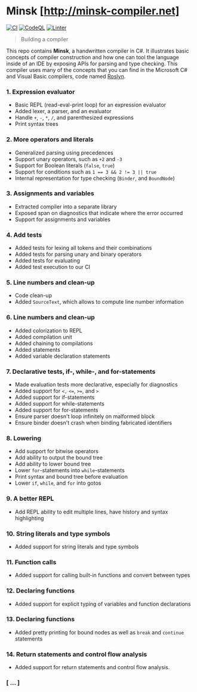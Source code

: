 # Minsk [http://minsk-compiler.net]

[![CI](https://github.com/albertospelta/minsk/actions/workflows/ci.yml/badge.svg)](https://github.com/albertospelta/minsk/actions/workflows/ci.yml)
[![CodeQL](https://github.com/albertospelta/minsk/actions/workflows/codeql.yml/badge.svg)](https://github.com/albertospelta/minsk/actions/workflows/codeql.yml)
[![Linter](https://github.com/albertospelta/lab-minsk-compiler/actions/workflows/linter.yml/badge.svg)](https://github.com/albertospelta/lab-minsk-compiler/actions/workflows/linter.yml)

> Building a compiler

This repo contains **Minsk**, a handwritten compiler in C#. It illustrates basic concepts of compiler construction and how one can tool the language inside of an IDE by exposing APIs for parsing and type checking. This compiler uses many of the concepts that you can find in the Microsoft C# and Visual Basic compilers, code named [Roslyn].

[ds9-minsk]: https://www.youtube.com/watch?v=138gX3wolOo
[Roslyn]: https://github.com/dotnet/roslyn

### 1. Expression evaluator

* Basic REPL (read-eval-print loop) for an expression evaluator
* Added lexer, a parser, and an evaluator
* Handle `+`, `-`, `*`, `/`, and parenthesized expressions
* Print syntax trees

### 2. More operators and literals

* Generalized parsing using precedences
* Support unary operators, such as `+2` and `-3`
* Support for Boolean literals (`false`, `true`)
* Support for conditions such as `1 == 3 && 2 != 3 || true`
* Internal representation for type checking (`Binder`, and `BoundNode`)

### 3. Assignments and variables 
  
* Extracted compiler into a separate library
* Exposed span on diagnostics that indicate where the error occurred
* Support for assignments and variables

### 4. Add tests

* Added tests for lexing all tokens and their combinations
* Added tests for parsing unary and binary operators
* Added tests for evaluating
* Added test execution to our CI

### 5. Line numbers and clean-up

* Code clean-up
* Added `SourceText`, which allows to compute line number information

### 6. Line numbers and clean-up

* Added colorization to REPL
* Added compilation unit
* Added chaining to compilations
* Added statements
* Added variable declaration statements

### 7. Declarative tests, if-, while-, and for-statements

* Made evaluation tests more declarative, especially for diagnostics
* Added support for `<,` `<=`, `>=`, and `>`
* Added support for if-statements
* Added support for while-statements
* Added support for for-statements
* Ensure parser doesn't loop infinitely on malformed block
* Ensure binder doesn't crash when binding fabricated identifiers

### 8. Lowering

* Add support for bitwise operators
* Add ability to output the bound tree
* Add ability to lower bound tree
* Lower `for`-statements into `while`-statements
* Print syntax and bound tree before evaluation
* Lower `if`, `while`, and `for` into gotos

### 9. A better REPL

* Add REPL ability to edit multiple lines, have history and syntax highlighting

### 10. String literals and type symbols

* Added support for string literals and type symbols

### 11. Function calls

* Added support for calling built-in functions and convert between types

### 12. Declaring functions

* Added support for explicit typing of variables and function declarations

### 13. Declaring functions

* Added pretty printing for bound nodes as well as `break` and `continue` statements

### 14. Return statements and control flow analysis

* Added support for return statements and control flow analysis.

### [ ... ]
